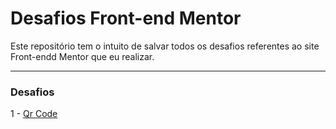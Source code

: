 # Desafios Front-end Mentor

Este repositório tem o intuito de salvar todos os desafios referentes ao site Front-endd Mentor que eu realizar. 

---

### Desafios

1 - <a href="https://desafios-front-end-mentor-nurux.vercel.app">Qr Code</a>
